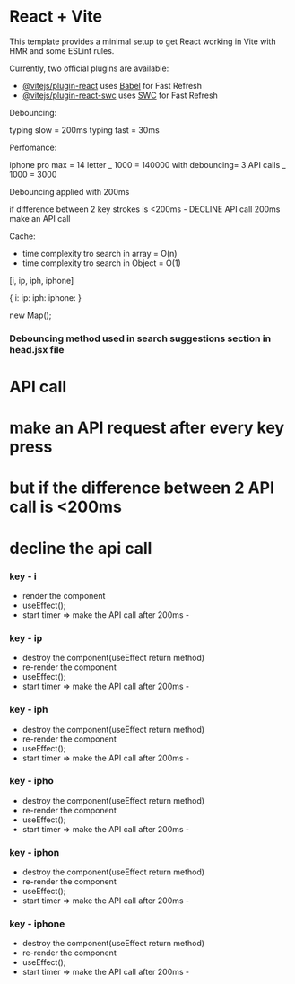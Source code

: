 # React + Vite

This template provides a minimal setup to get React working in Vite with HMR and some ESLint rules.

Currently, two official plugins are available:

- [@vitejs/plugin-react](https://github.com/vitejs/vite-plugin-react/blob/main/packages/plugin-react/README.md) uses [Babel](https://babeljs.io/) for Fast Refresh
- [@vitejs/plugin-react-swc](https://github.com/vitejs/vite-plugin-react-swc) uses [SWC](https://swc.rs/) for Fast Refresh

Debouncing:

typing slow = 200ms
typing fast = 30ms

Perfomance:

iphone pro max = 14 letter _ 1000 = 140000
with debouncing= 3 API calls _ 1000 = 3000

Debouncing applied with 200ms

if difference between 2 key strokes is <200ms - DECLINE API call
200ms make an API call

Cache: 

- time complexity tro search in array = O(n) 
- time complexity tro search in Object = O(1)

[i, ip, iph, iphone]

{ i: ip: iph: iphone: }

new Map();


### Debouncing method used in search suggestions section in head.jsx file

# API call
# make an API request after every key press
# but if the difference between 2 API call is <200ms
# decline the api call

### key - i
  - render the component
  - useEffect();
  - start timer => make the API call after 200ms -


### key - ip 
  - destroy the component(useEffect return method)
  - re-render the component
  - useEffect();
  - start timer => make the API call after 200ms - 


### key - iph 
  - destroy the component(useEffect return method)
  - re-render the component
  - useEffect();
  - start timer => make the API call after 200ms - 

### key - ipho 
  - destroy the component(useEffect return method)
  - re-render the component
  - useEffect();
  - start timer => make the API call after 200ms -

### key - iphon 
  - destroy the component(useEffect return method)
  - re-render the component
  - useEffect();
  - start timer => make the API call after 200ms -

### key - iphone 
  - destroy the component(useEffect return method)
  - re-render the component
  - useEffect();
  - start timer => make the API call after 200ms -       

